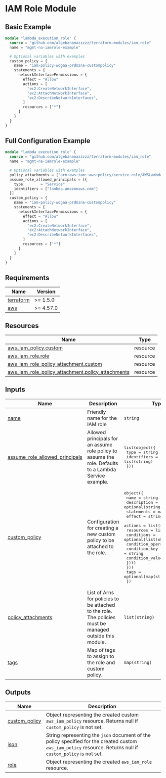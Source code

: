 # IAM Role Module

## Basic Example 
```terraform 
module "lambda_execution_role" {
  source = "github.com/algebananazzzzz/terraform-modules/iam_role"
  name = "mgmt-na-iamrole-example"

  # Optional variables with examples
  custom_policy = {
    name = "iam-policy-wogaa-prdmzna-custompolicy"
    statements = {
      networkInterfacePermissions = {
        effect = "Allow"
        actions = [
          "ec2:CreateNetworkInterface",
          "ec2:AttachNetworkInterface",
          "ec2:DescribeNetworkInterfaces",
        ]
        resources = ["*"]
      }
    }
  }
}
```

## Full Configuration Example 
```terraform
module "lambda_execution_role" {
  source = "github.com/algebananazzzzz/terraform-modules/iam_role"
  name = "mgmt-na-iamrole-example"

  # Optional variables with examples
  policy_attachments = ["arn:aws:iam::aws:policy/service-role/AWSLambdaBasicExecutionRole"]
  assume_role_allowed_principals = [{
    type        = "Service"
    identifiers = ["lambda.amazonaws.com"]
  }]
  custom_policy = {
    name = "iam-policy-wogaa-prdmzna-custompolicy"
    statements = {
      networkInterfacePermissions = {
        effect = "Allow"
        actions = [
          "ec2:CreateNetworkInterface",
          "ec2:AttachNetworkInterface",
          "ec2:DescribeNetworkInterfaces",
        ]
        resources = ["*"]
      }
    }
  }
}
```

<!-- BEGIN_TF_DOCS -->
## Requirements

| Name | Version |
|------|---------|
| <a name="requirement_terraform"></a> [terraform](#requirement\_terraform) | >= 1.5.0 |
| <a name="requirement_aws"></a> [aws](#requirement\_aws) | >= 4.57.0 |

## Resources

| Name | Type |
|------|------|
| [aws_iam_policy.custom](https://registry.terraform.io/providers/hashicorp/aws/latest/docs/resources/iam_policy) | resource |
| [aws_iam_role.role](https://registry.terraform.io/providers/hashicorp/aws/latest/docs/resources/iam_role) | resource |
| [aws_iam_role_policy_attachment.custom](https://registry.terraform.io/providers/hashicorp/aws/latest/docs/resources/iam_role_policy_attachment) | resource |
| [aws_iam_role_policy_attachment.policy_attachments](https://registry.terraform.io/providers/hashicorp/aws/latest/docs/resources/iam_role_policy_attachment) | resource |

## Inputs

| Name | Description | Type | Default | Required |
|------|-------------|------|---------|:--------:|
| <a name="input_name"></a> [name](#input\_name) | Friendly name for the IAM role | `string` | n/a | yes |
| <a name="input_assume_role_allowed_principals"></a> [assume\_role\_allowed\_principals](#input\_assume\_role\_allowed\_principals) | Allowed principals for an assume role policy to assume the role. Defaults to a Lambda Service example. | <pre>list(object({<br>    type        = string<br>    identifiers = list(string)<br>  }))</pre> | <pre>[<br>  {<br>    "identifiers": [<br>      "lambda.amazonaws.com"<br>    ],<br>    "type": "Service"<br>  }<br>]</pre> | no |
| <a name="input_custom_policy"></a> [custom\_policy](#input\_custom\_policy) | Configuration for creating a new custom policy to be attached to the role. | <pre>object({<br>    name        = string<br>    description = optional(string)<br>    statements = map(object({<br>      effect    = string<br>      actions   = list(string)<br>      resources = list(string)<br>      conditions = optional(list(object({<br>        condition_operator = string<br>        condition_key      = string<br>        condition_value    = string<br>      })))<br>    }))<br>    tags = optional(map(string))<br>  })</pre> | `null` | no |
| <a name="input_policy_attachments"></a> [policy\_attachments](#input\_policy\_attachments) | List of Arns for policies to be attached to the role. The policies must be managed outside this module. | `list(string)` | `[]` | no |
| <a name="input_tags"></a> [tags](#input\_tags) | Map of tags to assign to the role and custom policy. | `map(string)` | `{}` | no |

## Outputs

| Name | Description |
|------|-------------|
| <a name="output_custom_policy"></a> [custom\_policy](#output\_custom\_policy) | Object representing the created custom `aws_iam_policy` resource. Returns null if `custom_policy` is not set. |
| <a name="output_json"></a> [json](#output\_json) | String representing the `json` document of the policy specified for the created custom `aws_iam_policy` resource. Returns null if `custom_policy` is not set. |
| <a name="output_role"></a> [role](#output\_role) | Object representing the created `aws_iam_role` resource. |
<!-- END_TF_DOCS -->